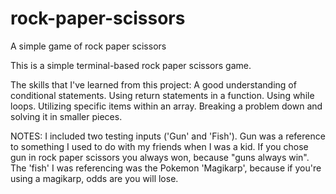 # rock-paper-scissors
A simple game of rock paper scissors

This is a simple terminal-based rock paper scissors game.

The skills that I've learned from this project:
    A good understanding of conditional statements.
    Using return statements in a function.
    Using while loops.
    Utilizing specific items within an array.
    Breaking a problem down and solving it in smaller pieces.


NOTES:
    I included two testing inputs ('Gun' and 'Fish'). Gun was a reference to something I used to do with my friends when I was a kid. If you chose gun in rock paper scissors you always won, because "guns always win". The 'fish' I was referencing was the Pokemon 'Magikarp', because if you're using a magikarp, odds are you will lose.